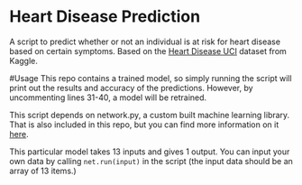 # Heart Disease Prediction
A script to predict whether or not an individual is at risk for heart disease based on certain symptoms. Based on the [Heart Disease UCI](https://www.kaggle.com/ronitf/heart-disease-uci) dataset from Kaggle.

#Usage
This repo contains a trained model, so simply running the script will print out the results and accuracy of the predictions. However, by uncommenting lines 31-40, a model will be retrained.

This script depends on network.py, a custom built machine learning library. That is also included in this repo, but you can find more information on it [here](https://github.com/lukelab04/ML.PY).

This particular model takes 13 inputs and gives 1 output. You can input your own data by calling ```net.run(input)``` in the script (the input data should be an array of 13 items.)
